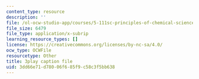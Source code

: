 ```yaml
---
content_type: resource
description: ''
file: /ol-ocw-studio-app/courses/5-111sc-principles-of-chemical-science-fall-2014/3dd66e71d78006f685f9c58c3f5bb638_IzTRzMf8kKE.srt
file_size: 6479
file_type: application/x-subrip
learning_resource_types: []
license: https://creativecommons.org/licenses/by-nc-sa/4.0/
ocw_type: OCWFile
resourcetype: Other
title: 3play caption file
uid: 3dd66e71-d780-06f6-85f9-c58c3f5bb638
---
```

